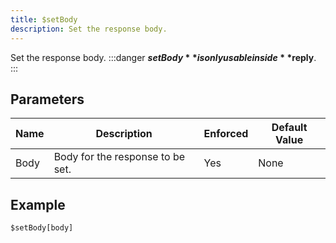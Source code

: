 ```yaml
---
title: $setBody
description: Set the response body.
---
```


Set the response body.
:::danger
**$setBody** is only usable inside **$reply**.
:::
## Parameters
| Name |           Description            | Enforced | Default Value |
|------|----------------------------------|----------|---------------|
| Body | Body for the response to be set. | Yes      | None          |
## Example
```
$setBody[body]
```